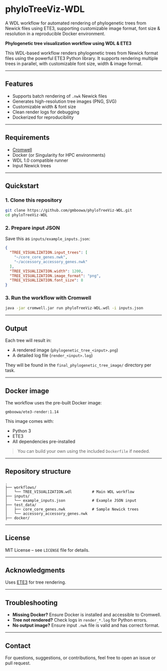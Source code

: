 # phyloTreeViz-WDL
A WDL workflow for automated rendering of phylogenetic trees from Newick files using ETE3, supporting customizable image format, font size & resolution in a reproducible Docker environment.


**Phylogenetic tree visualization workflow using WDL & ETE3**

This WDL-based workflow renders phylogenetic trees from Newick format files using the powerful ETE3 Python library. It supports rendering multiple trees in parallel, with customizable font size, width & image format.

---

## Features

- Supports batch rendering of `.nwk` Newick files
- Generates high-resolution tree images (PNG, SVG)
- Customizable width & font size
- Clean render logs for debugging
- Dockerized for reproducibility

---

## Requirements

- [Cromwell](https://github.com/broadinstitute/cromwell)
- Docker (or Singularity for HPC environments)
- WDL 1.0 compatible runner
- Input Newick trees

---

## Quickstart

### 1. Clone this repository

```bash
git clone https://github.com/gmboowa/phyloTreeViz-WDL.git
cd phyloTreeViz-WDL
```

### 2. Prepare input JSON

Save this as `inputs/example_inputs.json`:

```json
{
  "TREE_VISUALIZATION.input_trees": [
    "~/core_core_genes.nwk",
    "~/accessory_accessory_genes.nwk"
  ],
  "TREE_VISUALIZATION.width": 1200,
  "TREE_VISUALIZATION.image_format": "png",
  "TREE_VISUALIZATION.font_size": 8
}
```

### 3. Run the workflow with Cromwell

```bash
java -jar cromwell.jar run phyloTreeViz-WDL.wdl -i inputs.json
```

---

## Output

Each tree will result in:
- A rendered image (`phylogenetic_tree_<input>.png`)
- A detailed log file (`render_<input>.log`)

They will be found in the `final_phylogenetic_tree_image/` directory per task.

---

## Docker image

The workflow uses the pre-built Docker image:
```
gmboowa/ete3-render:1.14
```

This image comes with:
- Python 3
- ETE3
- All dependencies pre-installed

> You can build your own using the included `Dockerfile` if needed.

---

## Repository structure

```
.
├── workflows/
│   └── TREE_VISUALIZATION.wdl         # Main WDL workflow
├── inputs/
│   └── example_inputs.json            # Example JSON input
├── test_data/
│   ├── core_core_genes.nwk            # Sample Newick trees
│   └── accessory_accessory_genes.nwk
├── docker/

```

---

## License

MIT License – see `LICENSE` file for details.

---

## Acknowledgments


Uses [ETE3](http://etetoolkit.org/) for tree rendering.

---

## Troubleshooting

- **Missing Docker?** Ensure Docker is installed and accessible to Cromwell.
- **Tree not rendered?** Check logs in `render_*.log` for Python errors.
- **No output image?** Ensure input `.nwk` file is valid and has correct format.

---

## Contact

For questions, suggestions, or contributions, feel free to open an issue or pull request.

